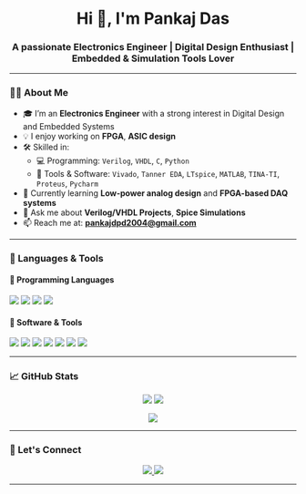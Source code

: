 <h1 align="center">Hi 👋, I'm Pankaj Das</h1>
<h3 align="center">A passionate Electronics Engineer | Digital Design Enthusiast | Embedded & Simulation Tools Lover</h3>

---

### 👨‍💻 About Me

- 🎓 I’m an **Electronics Engineer** with a strong interest in Digital Design and Embedded Systems  
- 💡 I enjoy working on **FPGA**, **ASIC design**
- 🛠️ Skilled in:
  - 💻 Programming: `Verilog`, `VHDL`, `C`, `Python`
  - 🔧 Tools & Software: `Vivado`, `Tanner EDA`, `LTspice`, `MATLAB`, `TINA-TI`, `Proteus`, `Pycharm`
- 🌱 Currently learning **Low-power analog design** and **FPGA-based DAQ systems**
- 💬 Ask me about **Verilog/VHDL Projects**, **Spice Simulations**
- 📫 Reach me at: **[pankajdpd2004@gmail.com](mailto:pankajpd2004@gmail.com)**

---

### 🧠 Languages & Tools

#### 📌 Programming Languages

<p>
  <img src="https://img.shields.io/badge/Verilog-000000?style=for-the-badge&logo=verilog&logoColor=white" />
  <img src="https://img.shields.io/badge/VHDL-004482?style=for-the-badge&logo=hdl&logoColor=white" />
  <img src="https://img.shields.io/badge/C-00599C?style=for-the-badge&logo=c&logoColor=white" />
  <img src="https://img.shields.io/badge/Python-FFD43B?style=for-the-badge&logo=python&logoColor=blue" />
</p>

#### 🧰 Software & Tools

<p>
  <img src="https://img.shields.io/badge/Vivado-ED1C24?style=for-the-badge&logo=amd&logoColor=white" />
  <img src="https://img.shields.io/badge/Tanner%20EDA-1D1D1D?style=for-the-badge&logo=circuits&logoColor=white" />
  <img src="https://img.shields.io/badge/LTspice-8B0000?style=for-the-badge&logo=analogdevices&logoColor=white" />
  <img src="https://img.shields.io/badge/MATLAB-0076A8?style=for-the-badge&logo=mathworks&logoColor=white" />
  <img src="https://img.shields.io/badge/TINA--TI-990000?style=for-the-badge&logoColor=white" />
  <img src="https://img.shields.io/badge/Proteus-1D76DB?style=for-the-badge&logoColor=white" />
  <img src="https://img.shields.io/badge/PyCharm-000000?style=for-the-badge&logo=pycharm&logoColor=green" />
</p>

---


### 📈 GitHub Stats

<p align="center">
  <img src="https://github-readme-stats.vercel.app/api?username=Pankaj-das-chef&show_icons=true&theme=tokyonight" />
  <img src="https://github-readme-streak-stats.herokuapp.com/?user=Pankaj-das-chef&theme=tokyonight" />
</p>
<p align="center">
  <img src="https://github-readme-stats.vercel.app/api/top-langs/?username=Pankaj-das-chef&layout=compact&theme=tokyonight" />
</p>

---



### 🤝 Let's Connect

<p align="center">
  <a href="https://www.linkedin.com/in/pankaj-das-b38703265/" target="_blank">
    <img src="https://img.shields.io/badge/LinkedIn-blue?style=for-the-badge&logo=linkedin&logoColor=white" />
  </a>
  <a href="mailto:pankajpd2004@gmail.com">
    <img src="https://img.shields.io/badge/Gmail-D14836?style=for-the-badge&logo=gmail&logoColor=white" />
  </a>
</p>

---

